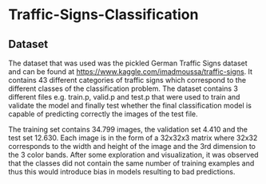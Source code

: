 # Traffic-Signs-Classification

## Dataset
The dataset that was used was the pickled German Traffic Signs dataset and can be found at https://www.kaggle.com/imadmoussa/traffic-signs. It contains 43 different categories of traffic signs which correspond to the different classes of the
classification problem. The dataset contains 3 different files e.g. train.p, valid.p and test.p that were
used to train and validate the model and finally test whether the final classification model is capable
of predicting correctly the images of the test file. 

The training set contains 34.799 images, the validation set 4.410 and the test set 12.630. Each image is in the form of a 32x32x3 matrix where 32x32 corresponds to the width and height of the image and the 3rd dimension to the 3 color bands. After some exploration and visualization, it was observed that the classes did not contain the same number of training examples and thus this would introduce bias in models resulting to bad predictions.


